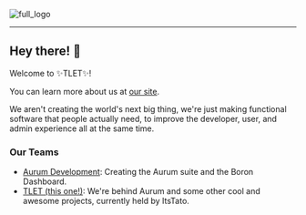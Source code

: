 ![full_logo](https://github.com/user-attachments/assets/b3798dd0-2d97-4325-a737-2992483a933b)
<hr/>

## Hey there! 👋

Welcome to ✨TLET✨!

You can learn more about us at [our site](https://tlet.xyz/).

We aren't creating the world's next big thing, we're just making functional software that people actually need, to improve the developer, user, and admin experience all at the same time.

### Our Teams
- [Aurum Development](https://github.com/AurumDevelopment): Creating the Aurum suite and the Boron Dashboard.
- [TLET (this one!)](https://github.com/TLET-Code): We're behind Aurum and some other cool and awesome projects, currently held by ItsTato.
